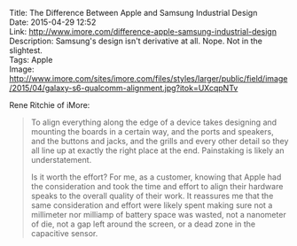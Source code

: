 Title: The Difference Between Apple and Samsung Industrial Design  
Date: 2015-04-29 12:52  
Link: http://www.imore.com/difference-apple-samsung-industrial-design  
Description: Samsung's design isn't derivative at all. Nope. Not in the slightest.  
Tags: Apple  
Image: http://www.imore.com/sites/imore.com/files/styles/larger/public/field/image/2015/04/galaxy-s6-qualcomm-alignment.jpg?itok=UXcqpNTv  

Rene Ritchie of iMore:

> To align everything along the edge of a device takes designing and mounting the boards in a certain way, and the ports and speakers, and the buttons and jacks, and the grills and every other detail so they all line up at exactly the right place at the end. Painstaking is likely an understatement.
>
> Is it worth the effort? For me, as a customer, knowing that Apple had the consideration and took the time and effort to align their hardware speaks to the overall quality of their work. It reassures me that the same consideration and effort were likely spent making sure not a millimeter nor milliamp of battery space was wasted, not a nanometer of die, not a gap left around the screen, or a dead zone in the capacitive sensor.